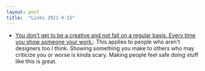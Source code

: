 ```yaml
---
layout: post
title:  "Links 2021-9-15"
---
```


* [You don’t get to be a creative and not fall on a regular basis. Every time you show someone your work.](https://twitter.com/delivreal/status/1434367281648308226): This applies to people who aren't designers too I think. Showing something you make to others who may criticize you or worse is kinda scary. Making people feel safe doing stuff like this is great.
